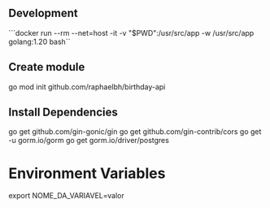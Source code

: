 ## Development
```docker run --rm --net=host -it -v "$PWD":/usr/src/app -w /usr/src/app golang:1.20 bash``

## Create module
go mod init github.com/raphaelbh/birthday-api

## Install Dependencies
go get github.com/gin-gonic/gin
go get github.com/gin-contrib/cors
go get -u gorm.io/gorm
go get gorm.io/driver/postgres

# Environment Variables
export NOME_DA_VARIAVEL=valor
